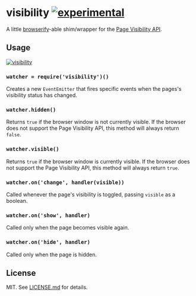 # visibility [![experimental](http://hughsk.github.io/stability-badges/dist/experimental.svg)](http://github.com/hughsk/stability-badges) #

A little [browserify](http://browserify.org)-able shim/wrapper for the
[Page Visibility API](http://www.html5rocks.com/en/tutorials/pagevisibility/intro/).

## Usage ##

[![visibility](https://nodei.co/npm/visibility.png?mini=true)](https://nodei.co/npm/visibility)

### `watcher = require('visibility')()` ###

Creates a new `EventEmitter` that fires specific events when the pages's
visibility status has changed.

### `watcher.hidden()` ###

Returns `true` if the browser window is not currently visible. If the browser does not support the Page Visibility API, this method will always return
`false`.

### `watcher.visible()` ###

Returns `true` if the browser window is currently visible. If the browser does not support the Page Visibility API, this method will always return `true`.

### `watcher.on('change', handler(visible))` ###

Called whenever the page's visibility is toggled, passing `visible` as a
boolean.

### `watcher.on('show', handler)` ###

Called only when the page becomes visible again.

### `watcher.on('hide', handler)` ###

Called only when the page is hidden.

## License ##

MIT. See [LICENSE.md](http://github.com/hughsk/visibility/blob/master/LICENSE.md) for details.
